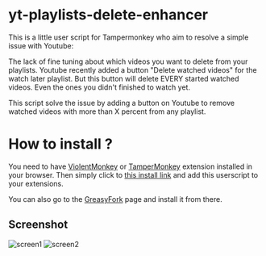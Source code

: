 # yt-playlists-delete-enhancer

This is a little user script for Tampermonkey who aim to resolve a simple issue with Youtube:

The lack of fine tuning about which videos you want to delete from your playlists.
Youtube recently added a button "Delete watched videos" for the watch later playlist. But this button will
delete EVERY started watched videos. Even the ones you didn't finished to watch yet.

This script solve the issue by adding a button on Youtube to remove watched videos with more
than X percent from any playlist.

# How to install ?

You need to have [ViolentMonkey]() or [TamperMonkey]() extension installed in your browser.
Then simply click to [this install link](https://github.com/avallete/yt-playlists-delete-enhancer/raw/gh-pages/yt-playlists-delete-enhancer.user.js) and add this userscript to your extensions.

You can also go to the [GreasyFork](https://greasyfork.org/fr/scripts/398688-yt-playlists-delete-enhancer) page and install it from there.

## Screenshot

![screen1](https://user-images.githubusercontent.com/8771783/77522241-0a1ebf80-6ed8-11ea-84fc-400b178bdc7d.png)
![screen2](https://user-images.githubusercontent.com/8771783/77522248-0c811980-6ed8-11ea-8f60-8ff91eb5e940.png)
